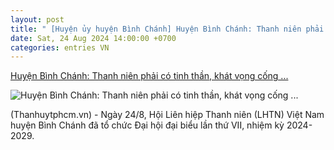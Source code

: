 ```yaml
---
layout: post
title: " [Huyện ủy huyện Bình Chánh] Huyện Bình Chánh: Thanh niên phải có tinh thần, khát vọng cống ..."
date: Sat, 24 Aug 2024 14:00:00 +0700
categories: entries VN
---
```

[Huyện Bình Chánh: Thanh niên phải có tinh thần, khát vọng cống ...](https://www.hcmcpv.org.vn/tin-tuc/huyen-binh-chanh-thanh-nien-phai-co-tinh-than-khat-vong-cong-hien-doi-moi-tu-duy-1491926622)

![Huyện Bình Chánh: Thanh niên phải có tinh thần, khát vọng cống ...](https://images.hcmcpv.org.vn/res/news/2024/08/24-08-2024-huyen-binh-chanh-thanh-nien-phai-co-tinh-than-khat-vong-cong-hien-doi-moi-tu-duy-1076802.jpg)

(Thanhuytphcm.vn) - Ngày 24/8, Hội Liên hiệp Thanh niên (LHTN) Việt Nam huyện Bình Chánh đã tổ chức Đại hội đại biểu lần thứ VII, nhiệm kỳ 2024-2029.

